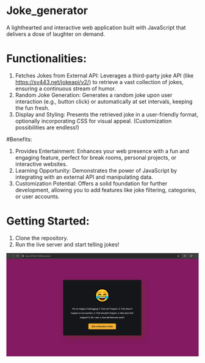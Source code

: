 # Joke_generator
A lighthearted and interactive web application built with JavaScript that delivers a dose of laughter on demand.

# Functionalities:

1. Fetches Jokes from External API: Leverages a third-party joke API (like https://sv443.net/jokeapi/v2/) to retrieve a vast collection of jokes, ensuring a continuous stream of humor.
2. Random Joke Generation: Generates a random joke upon user interaction (e.g., button click) or automatically at set intervals, keeping the fun fresh.
3. Display and Styling: Presents the retrieved joke in a user-friendly format, optionally incorporating CSS for visual appeal. (Customization possibilities are endless!)

#Benefits:

1. Provides Entertainment: Enhances your web presence with a fun and engaging feature, perfect for break rooms, personal projects, or interactive websites.
2. Learning Opportunity: Demonstrates the power of JavaScript by integrating with an external API and manipulating data.
3. Customization Potential: Offers a solid foundation for further development, allowing you to add features like joke filtering, categories, or user accounts.

# Getting Started:

1. Clone the repository.
2. Run the live server and start telling jokes!

![App Preview](images/joke.png)
